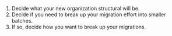 1. Decide what your new organization structural will be.
1. Decide if you need to break up your migration effort into smaller batches.
1. If so, decide how you want to break up your migrations.